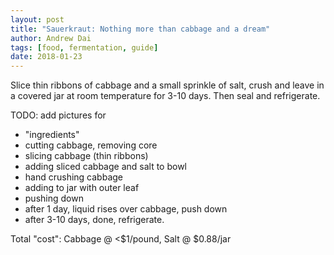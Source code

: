 ```yaml
---
layout: post
title: "Sauerkraut: Nothing more than cabbage and a dream"
author: Andrew Dai
tags: [food, fermentation, guide]
date: 2018-01-23
---
```


Slice thin ribbons of cabbage and a small sprinkle of salt, crush and leave in a
covered jar at room temperature for 3-10 days. Then seal and refrigerate.

TODO: add pictures for
- "ingredients"
- cutting cabbage, removing core
- slicing cabbage (thin ribbons)
- adding sliced cabbage and salt to bowl
- hand crushing cabbage
- adding to jar with outer leaf
- pushing down
- after 1 day, liquid rises over cabbage, push down
- after 3-10 days, done, refrigerate.

Total "cost": Cabbage @ <$1/pound, Salt @ $0.88/jar
